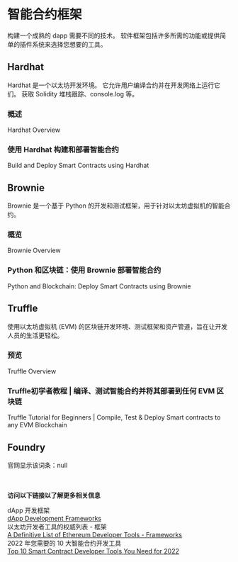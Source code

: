 # 智能合约框架

构建一个成熟的 dapp 需要不同的技术。 软件框架包括许多所需的功能或提供简单的插件系统来选择您想要的工具。

## Hardhat
Hardhat 是一个以太坊开发环境。 它允许用户编译合约并在开发网络上运行它们。 获取 Solidity 堆栈跟踪、console.log 等。

### 概述
Hardhat Overview
### 使用 Hardhat 构建和部署智能合约
Build and Deploy Smart Contracts using Hardhat

## Brownie
Brownie 是一个基于 Python 的开发和测试框架，用于针对以太坊虚拟机的智能合约。

### 概览
Brownie Overview

### Python 和区块链：使用 Brownie 部署智能合约
Python and Blockchain: Deploy Smart Contracts using Brownie

## Truffle
使用以太坊虚拟机 (EVM) 的区块链开发环境、测试框架和资产管道，旨在让开发人员的生活更轻松。

### 预览
Truffle Overview
### Truffle初学者教程 | 编译、测试智能合约并将其部署到任何 EVM 区块链
Truffle Tutorial for Beginners | Compile, Test & Deploy Smart contracts to any EVM Blockchain

## Foundry
官网显示该词条：null
<br>
<br>
<br>

**访问以下链接以了解更多相关信息**<br>

dApp 开发框架<br>
[dApp Development Frameworks](https://ethereum.org/en/developers/docs/frameworks/)<br>
以太坊开发者工具的权威列表 - 框架<br>
[A Definitive List of Ethereum Developer Tools - Frameworks](https://media.consensys.net/an-definitive-list-of-ethereum-developer-tools-2159ce865974#frameworks)<br>
2022 年您需要的 10 大智能合约开发工具<br>
[Top 10 Smart Contract Developer Tools You Need for 2022](https://medium.com/better-programming/top-10-smart-contract-developer-tools-you-need-for-2022-b763f5df689a)<br>


